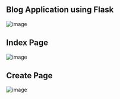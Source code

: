 ## Blog Application using Flask
![image](https://github.com/user-attachments/assets/2477691d-6783-429a-995e-3b50094b4497)


## Index Page
![image](https://github.com/user-attachments/assets/8a81261e-98c3-4129-82a4-7bc479223627)

## Create Page
![image](https://github.com/user-attachments/assets/db58bbed-679f-4a1a-a329-20d080a272af)
